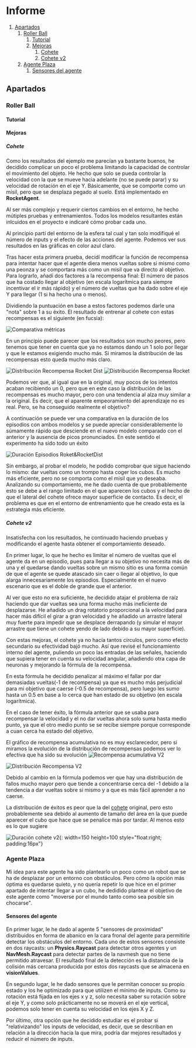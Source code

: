 # Informe

1. [Apartados](#apartados)
    1. [Roller Ball](#roller-ball)
        1. [Tutorial](#tutorial)
        2. [Mejoras](#mejoras)
            1. [Cohete](#cohete)
            2. [Cohete v2](#cohete-v2)
    2. [Agente Plaza](#agente-plaza)
        1. [Sensores del agente](#sensores-del-agente)

## Apartados

### Roller Ball

#### Tutorial

#### Mejoras

##### Cohete

Como los resultados del ejemplo me parecían ya bastante buenos, he decidido complicar un poco el problema limitando la capacidad de controlar el movimiento del objeto. He hecho que solo se pueda controlar la velocidad con la que se mueve hacia adelante (no se puede parar) y su velocidad de rotación en el eje Y. Básicamente, que se comporte como un mísil, pero que se desplaza pegado al suelo. Está implementado en **RocketAgent**.

Al ser más complejo y requerir ciertos cambios en el entorno, he hecho mútiples pruebas y entrenamientos. Todos los modelos resultantes están inlcuidos en el proyecto e indicaré cómo probar cada uno.

Al principio partí del entorno de la esfera tal cual y tan solo modifiqué el número de inputs y el efecto de las acciones del agente. Podemos ver sus resultados en las gráficas en color azul claro.

Tras hacer esta primera prueba, decidí modificar la función de recompensa para intentar hacer que el agente diera menos vueltas sobre si mismo como una peonza y se comportara más como un misil que va directo al objetivo. Para lograrlo, añadí dos factores a la recompensa final: El número de pasos que ha costado llegar al objetivo (en escala logarítmica para siempre incentivar el ir más rápido) y el número de vueltas que ha dado sobre el eje Y para llegar (1 si ha hecho una o menos).

Dividiendo la puntuación en base a estos factores podemos darle una "nota" sobre 1 a su éxito. El resultado de entrenar al cohete con estas recompensas es el siguiente (en fucsia): 

![Comparativa métricas](image.png)

En un principio puede parecer que los resultados son mucho peores, pero tenemos que tener en cuenta que ya no estamos dando un 1 solo por llegar y que le estamos exigiendo mucho más. Si miramos la distribución de las recompensas esto queda mucho más claro.

![Distribución Recompensa Rocket Dist](image-1.png)
![Distribución Recompensa Rocket](image-2.png)

Podemos ver que, al igual que en la original, muy pocos de los intentos acaban recibiendo un 0, pero que en este caso la distribución de las recompensas es mucho mayor, pero con una tendencia al alza muy similar a la original. Es decir, que el aparente empeoramiento del aprendizaje no es real. Pero, se ha conseguido realmente el objetivo?

A continuación se puede ver una comparativa en la duración de los episodios con ambos modelos y se puede apreciar considerablemente lo súmamente rápido que desciende en el nuevo modelo comparado con el anterior y la ausencia de picos pronunciados. En este sentido el experimento ha sido todo un éxito

![Duración Episodios Roket&RocketDist](image-3.png)

Sin embargo, al probar el modelo, he podido comprobar que sigue haciendo lo mismo: dar vueltas como un trompo hasta coger los cubos. Es mucho más eficiente, pero no se comporta como el mísil que yo deseaba. Analizando su comportamiento, me he dado cuenta de que probablemente esto se debe a el rango limitado en el que aparecen los cubos y el hecho de que el lateral del cohete ofrece mayor superficie de contacto. Es decir, el problema es que en el entorno de entrenamiento que he creado esta es la estrategia más eficiente.

##### Cohete v2

Insatisfecha con los resultados, he continuado haciendo pruebas y modificando el agente hasta obtener el comportamiento deseado.

En primer lugar, lo que he hecho es limitar el número de vueltas que el agente da en un episodio, pues para llegar a su objetivo no necesita más de una y el quedarse dando vueltas sobre un mismo sitio es una forma común de que el agente se quede atascado sin caer o llegar al objetivo, lo que alarga innecesariamente los episodios. Especialmente en el nuevo escenario que es el doble de grande que el anterior.

Al ver que esto no era suficiente, he decidido atajar el problema de raíz haciendo que dar vueltas sea una forma mucho más ineficiente de desplazarse. He añadido un drag rotatorio proporcional a la velocidad para hacer más difícil el girar a gran velocidad y he añadido un arrastre lateral muy fuerte para impedir que se desplace derrapando (y simular el mayor arrastre que tiene un cohete yendo de lado debido a su mayor superficie).

Con estas mejoras, el cohete ya no hacía tantos círculos, pero como efecto secundario su efectividad bajó mucho. Así que revisé el funcionamiento interno del agente, puliendo un poco las entradas de las señales, haciendo que supiera tener en cuenta su velocidad angular, añadiendo otra capa de neuronas y mejorando la fórmula de la recompensa.

En esta fórmula he decidido penalizar al máximo el fallar por dar demasiadas vueltas(-1 de recompensa) ya que es mucho más perjudicial para mi objetivo que caerse (-0.5 de recompensa), pero luego les sumo hasta un 0.5 en base a lo cerca que han estado de su objetivo (en escala logarítmica).

En el caso de tener éxito, la fórmula anterior que se usaba para recompensar la velocidad y el no dar vueltas ahora solo suma hasta medio punto, ya que el otro medio punto se se recibe siempre porque corresponde a cuan cerca ha estado del objetivo.

El gráfico de recompensa acumulativa no es muy esclarecedor, pero si miramos la evolución de la distribución de recompensas podemos ver lo efectiva que ha sido su evolución
![Recompensa acumulativa V2](image-5.png)

![Distribución Recompensa V2](image-4.png)

Debido al cambio en la fórmula podemos ver que hay una distribución de fallos mucho mayor pero que tiende a concentrarse cerca del -1 debido a la tendencia a dar vueltas sobre si mismo y a que es más fácil aprender a no caerse.

La distribución de éxitos es peor que la del [cohete](#cohete) original, pero esto probablemente sea debido al aumento de tamaño del área en la que puede aparecer el cubo que hace que se penalice más por tardar. Al menos esto es lo que sugiere

![Duración cohete v2](image-6.png){: width=150 height=100 style="float:right; padding:16px"} 

### Agente Plaza

Mi idea para este agente ha sido plantearlo un poco como un robot que se ha de desplazar por un entorno con obstáculos. Pero cómo la opción más óptima es quedarse quieto, y no quería repetir lo que hice en el primer apartado de intentar llegar a un cubo, he dedidido plantear el objetivo de este agente como "moverse por el mundo tanto como sea posible sin chocarse".

#### Sensores del agente

En primer lugar, le he dado al agente 5 "sensores de proximidad" distribuidos en forma de abanico en la cara fronal del agente para permitirle detectar los obstáculos del entorno. Cada uno de estos sensores consiste en dos raycasts: un **Physics.Raycast** para detectar otros agentes y un **NavMesh.Raycast** para detectar partes de la navmesh que no tiene permitido atravesar. El resultado final de la detección es la distancia de la colisión más cercana producida por estos dos raycasts que se almacena en **visionValues**.

En segundo lugar, le he dado sensores que le permitan conocer su propio estado y los he optimizado para que utilizen el mínimo de inputs. Como su rotación está fijada en los ejes x y z, solo necesita saber su rotación sobre el eje Y, y como solo prácticamente no se moverá en el eje vertical, podemos solo tener en cuenta su velocidad en los ejes X y Z.

Por último, otra opción que he decidido estudiar es el probar si "relativizando" los inputs de velocidad, es decir, que se describan en relación a la dirección hacia la que mira, podría dar mejores resultados y reducir el número de inputs. 
